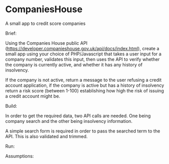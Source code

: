 # CompaniesHouse

A small app to credit score companies

Brief: 

Using the Companies House public API (https://developer.companieshouse.gov.uk/api/docs/index.html), create a small app using your choice of PHP/Javascript that takes a user input for a company number, validates this input, then uses the API to verify whether the company is currently active, and whether it has any history of insolvency.

If the company is not active, return a message to the user refusing a credit account application, if the company is active but has a history of insolvency return a risk score (between 1-100) establishing how high the risk of issuing a credit account might be.

Build: 

In order to get the required data, two API calls are needed. One being company search and the other being insolvency information. 

A simple search form is required in order to pass the searched term to the API. This is also validated and trimmed.  




Run: 


Assumptions: 

